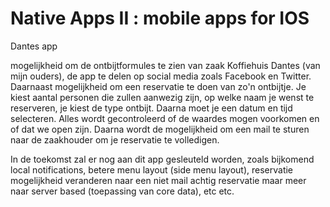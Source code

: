 # Native Apps II : mobile apps for IOS

Dantes app

mogelijkheid om de ontbijtformules te zien van zaak Koffiehuis Dantes (van mijn ouders), de app te delen op social media zoals Facebook en Twitter. Daarnaast mogelijkheid om een reservatie te doen van zo'n ontbijtje. Je kiest aantal personen die zullen aanwezig zijn, op welke naam je wenst te reserveren, je kiest de type ontbijt. Daarna moet je een datum en tijd selecteren. Alles wordt gecontroleerd of de waardes mogen voorkomen en of dat we open zijn. Daarna wordt de mogelijkheid om een mail te sturen naar de zaakhouder om je reservatie te volledigen.

In de toekomst zal er nog aan dit app gesleuteld worden, zoals bijkomend local notifications, betere menu layout (side menu layout), reservatie mogelijkheid veranderen naar een niet mail achtig reservatie maar meer naar server based (toepassing van core data), etc etc.
